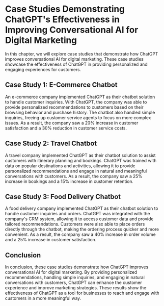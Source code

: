 Case Studies Demonstrating ChatGPT's Effectiveness in Improving Conversational AI for Digital Marketing
================================================================================================================================================================================

In this chapter, we will explore case studies that demonstrate how ChatGPT improves conversational AI for digital marketing. These case studies showcase the effectiveness of ChatGPT in providing personalized and engaging experiences for customers.

Case Study 1: E-Commerce Chatbot
--------------------------------

An e-commerce company implemented ChatGPT as their chatbot solution to handle customer inquiries. With ChatGPT, the company was able to provide personalized recommendations to customers based on their browsing behavior and purchase history. The chatbot also handled simple inquiries, freeing up customer service agents to focus on more complex issues. As a result, the company saw a 20% increase in customer satisfaction and a 30% reduction in customer service costs.

Case Study 2: Travel Chatbot
----------------------------

A travel company implemented ChatGPT as their chatbot solution to assist customers with itinerary planning and bookings. ChatGPT was trained with data on popular destinations and activities, allowing it to provide personalized recommendations and engage in natural and meaningful conversations with customers. As a result, the company saw a 25% increase in bookings and a 15% increase in customer retention.

Case Study 3: Food Delivery Chatbot
-----------------------------------

A food delivery company implemented ChatGPT as their chatbot solution to handle customer inquiries and orders. ChatGPT was integrated with the company's CRM system, allowing it to access customer data and provide tailored recommendations. Customers were also able to place orders directly through the chatbot, making the ordering process quicker and more convenient. As a result, the company saw a 40% increase in order volume and a 25% increase in customer satisfaction.

Conclusion
----------

In conclusion, these case studies demonstrate how ChatGPT improves conversational AI for digital marketing. By providing personalized recommendations, handling simple inquiries, and engaging in natural conversations with customers, ChatGPT can enhance the customer experience and improve marketing strategies. These results show the effectiveness of ChatGPT as a tool for businesses to reach and engage with customers in a more meaningful way.
